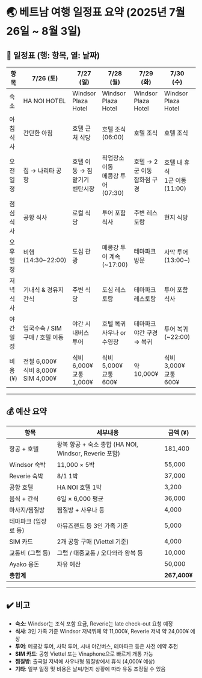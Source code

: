 # 🌏 베트남 여행 일정표 요약 (2025년 7월 26일 ~ 8월 3일)

## 📅 일정표 (행: 항목, 열: 날짜)

| 항목       | 7/26 (토)                            | 7/27 (일)                  | 7/28 (월)                      | 7/29 (화)                    | 7/30 (수)                   | 7/31 (목)                | 8/1 (금)                        | 8/2 (토)                                   | 8/3 (일)                  |
|------------|-------------------------------------|----------------------------|-------------------------------|-----------------------------|-----------------------------|-------------------------|-------------------------------|--------------------------------------------|---------------------------|
| 숙소       | HA NOI HOTEL                        | Windsor Plaza Hotel       | Windsor Plaza Hotel           | Windsor Plaza Hotel         | Windsor Plaza Hotel         | Windsor Plaza Hotel     | The Reverie Saigon           | 비행 중 / 귀국                               | 비행 중 / 귀국             |
| 아침식사   | 간단한 아침                          | 호텔 근처 식당               | 호텔 조식(06:00)                | 호텔 조식                   | 호텔 조식                   | 호텔 조식               | 호텔 조식                     | 호텔 조식 (Reverie)                         | 기내식                     |
| 오전일정   | 집 → 나리타 공항                     | 호텔 이동 → 짐맡기기<br>벤탄시장 | 픽업장소 이동<br>메콩강 투어 (07:30) | 호텔 → 2군 이동<br>잡화점 구경  | 호텔 내 휴식<br>1군 이동(11:00) | 미정                    | 미정<br>체크아웃(~12:00)        | 호텔 휴식                                    | 광저우 경유 → 나리타 도착 (13:00) |
| 점심식사   | 공항 식사                             | 로컬 식당                    | 투어 포함 식사                   | 주변 레스토랑               | 현지 식당                   | 미정                    | 미정                          | 미정                                       | 미정                      |
| 오후일정   | 비행 (14:30~22:00)                  | 도심 관광                    | 메콩강 투어 계속 (~17:00)         | 테마파크 방문                | 사막 투어 (13:00~)           | 미정                    | 체크인(14:00)<br>호텔 내 휴식   | 체크아웃 (~12:00)<br>찜질방 (~22:00)         | 귀가                      |
| 저녁식사   | 기내식 & 경유지 간식                   | 주변 식당                    | 도심 레스토랑                   | 테마파크 레스토랑             | 투어 포함 식사               | 호텔 레스토랑           | 외부 레스토랑                 | 미정                                       | -                         |
| 야간일정   | 입국수속 / SIM 구매 / 호텔 이동          | 야간 시내버스 투어             | 호텔 복귀<br>사우나 or 수영장       | 테마파크 야간 구경 → 복귀       | 투어 복귀 (~22:00)          | 야식 or 수영장           | 호텔 내 휴식                   | 공항 이동 (~24:00)<br>02:35 비행 탑승          | -                         |
| 비용(¥)    | 전철 6,000¥<br>식비 8,000¥<br>SIM 4,000¥ | 식비 6,000¥<br>교통 1,000¥     | 식비 5,000¥<br>교통 600¥         | 약 10,000¥                  | 식비 3,000¥<br>교통 600¥     | 호텔 저녁식사 12,000¥     | 저녁식사 6,000¥               | 찜질방 4,000¥                                 | 전철 6,000¥<br>식비 5,000¥  |

---

## 💰 예산 요약

| 항목                 | 세부내용                                           | 금액 (¥)         |
|----------------------|----------------------------------------------------|------------------|
| 항공 + 호텔          | 왕복 항공 + 숙소 총합 (HA NOI, Windsor, Reverie 포함) | 181,400          |
| Windsor 숙박         | 11,000 × 5박                                       | 55,000           |
| Reverie 숙박         | 8/1 1박                                            | 37,000           |
| 공항 호텔            | HA NOI 호텔 1박                                    | 3,200            |
| 음식 + 간식          | 6일 × 6,000 평균                                   | 36,000           |
| 마사지/찜질방        | 찜질방 + 사우나 등                                  | 4,000            |
| 테마파크 (입장료 등) | 아뮤즈랜드 등 3인 가족 기준                         | 5,000            |
| SIM 카드             | 2개 공항 구매 (Viettel 기준)                        | 4,000            |
| 교통비 (그랩 등)     | 그랩 / 대중교통 / 오다와라 왕복 등                  | 10,000           |
| Ayako 용돈           | 자유 예산                                          | 50,000           |
| **총합계**           |                                                    | **267,400¥**     |

---

## ✔️ 비고

- **숙소**: Windsor는 조식 포함 요금, Reverie는 late check-out 요청 예정
- **식사**: 3인 가족 기준 Windsor 저녁뷔페 약 11,000¥, Reverie 저녁 약 24,000¥ 예상
- **투어**: 메콩강 투어, 사막 투어, 시내 야간버스, 테마파크 등은 사전 예약 추천
- **SIM 카드**: 공항 Viettel 또는 Vinaphone으로 빠르게 개통 가능
- **찜질방**: 출국일 저녁에 사우나형 찜질방에서 휴식 (4,000¥ 예상)
- **기타**: 일부 일정 및 비용은 날씨/현지 상황에 따라 유동 조정될 수 있음
